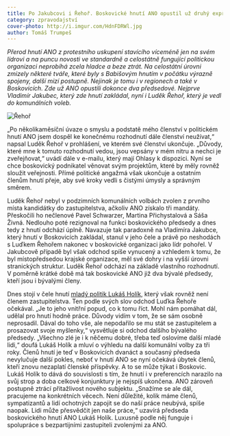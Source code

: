 ```yaml
---
title: Po Jakubcovi i Řehoř. Boskovické hnutí ANO opustil už druhý expředseda
category: zpravodajství
cover-photo: http://i.imgur.com/HdnFDRWl.jpg
author: Tomáš Trumpeš
---
```


*Přerod hnutí ANO z protestního uskupení stavícího víceméně jen na svém lídrovi a na puncu novosti ve standardně a celostátně fungující politickou organizaci neprobíhá zcela hladce a beze ztrát. Na celostátní úrovni zmizely některé tváře, které byly s Babišovým hnutím v počátku výrazně spojeny, další mizí postupně. Nejinak je tomu i v regionech a také v Boskovicích. Zde už ANO opustili dokonce dva předsedové. Nejprve Vladimír Jakubec, který zde hnutí zakládal, nyní i Luděk Řehoř, který je vedl do komunálních voleb.*

<img src="http://i.imgur.com/HdnFDRW.jpg" alt="Řehoř" class="img-responsive">

„Po několikaměsíční úvaze o smyslu a podstatě mého členství v politickém hnutí ANO jsem dospěl ke konečnému rozhodnutí dále členství neužívat,“ napsal Luděk Řehoř v prohlášení, ve kterém své členství ukončuje. „Důvody, které mne k tomuto rozhodnutí vedou, jsou vepsány v mém nitru a nechci je zveřejňovat,“ uvádí dále v e-mailu, který mají Ohlasy k dispozici. Nyní se chce boskovický podnikatel věnovat svým projektům, které by měly rovněž sloužit veřejnosti. Přímé politické angažmá však ukončuje a ostatním členům hnutí přeje, aby své kroky vedli s čistými úmysly a správným směrem.

Luděk Řehoř nebyl v podzimních komunálních volbách zvolen z prvního místa kandidátky do zastupitelstva, ačkoliv ANO získalo tři mandáty. Přeskočili ho nečlenové Pavel Schwarzer, Martina Přichystalová a Sáša Živná. Nedlouho poté rezignoval na funkci boskovického předsedy a dnes tedy z hnutí odchází úplně. Navazuje tak paradoxně na Vladimíra Jakubce, který hnutí v Boskovicích zakládal, stanul v jeho čele a právě po neshodách s Luďkem Řehořem nakonec v boskovické organizaci jako lídr pohořel. V Jakubcově případě byl však odchod spíše vynucený a vzhledem k tomu, že byl místopředsedou krajské organizace, měl své dohry i na vyšší úrovni stranických struktur. Luděk Řehoř odchází na základě vlastního rozhodnutí. V poměrně krátké době má tak boskovické ANO již dva bývalé předsedy, kteří jsou i bývalými členy.

Dnes stojí v čele hnutí [mladý politik Lukáš Holík](http://ohlasy.info/clanky/2015/04/rozhovor-lukas-holik.html), který však rovněž není členem zastupitelstva. Ten podle svých slov odchod Luďka Řehoře očekával. „Je to jeho vnitřní popud, co k tomu říct. Mohl nám pomáhat dál, udělal pro hnutí hodně práce. Důvody vidím v tom, že se sám osobně neprosadil. Dával do toho vše, ale nepodařilo se mu stát se zastupitelem a prosazovat svoje myšlenky,“ vysvětluje si odchod dalšího bývalého předsedy. „Všechno zlé je i k něčemu dobré, třeba teď oslovíme další mladé lidi,“ doufá Lukáš Holík a mluví o výhledu na další komunální volby za tři roky. Členů hnutí je teď v Boskovicích dvanáct a současný předseda nevylučuje další pokles, neboť v hnutí ANO se nyní očekává úbytek členů, kteří znovu nezaplatí členské příspěvky. A to se může týkat i Boskovic. Lukáš Holík to dává do souvislosti s tím, že hnutí i v preferencích narazilo na svůj strop a doba celkové konjunktury je nejspíš ukončena. ANO zároveň postupně ztrácí přitažlivost nového subjektu. „Snažíme se ale dál, pracujeme na konkrétních věcech. Není důležité, kolik máme členů, sympatizantů a lidí ochotných zapojit se do naší práce neubývá, spíše naopak. Lidi může přesvědčit jen naše práce,“ uzavírá předseda boskovického hnutí ANO Lukáš Holík. Luxusně podle něj funguje i spolupráce s bezpartijními zastupiteli zvolenými za ANO.


